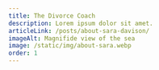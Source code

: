 ```yaml
---
title: The Divorce Coach
description: Lorem ipsum dolor sit amet.
articleLink: /posts/about-sara-davison/
imageAlt: Magnifide view of the sea
image: /static/img/about-sara.webp
order: 1
---
```

